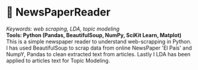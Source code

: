 # 📰 NewsPaperReader
*Keywords: web scraping, LDA, topic modeling*  
**Tools: Python (Pandas, BeautifulSoup, NumPy, SciKit Learn, Matplot)**  
This is a simple newspaper reader to understand web-scrapping in Python. I has used BeautifulSoup to scrap data from online NewsPaper 'El País' and NumpY, Pandas to clean extracted text from articles. Lastly I LDA has been applied to articles text for Topic Modeling.
